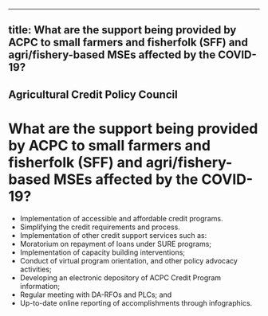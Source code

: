 --- 
 title: What are the support being provided by ACPC to small farmers and fisherfolk (SFF) and agri/fishery-based MSEs affected by the COVID-19?
 ---

## Agricultural Credit Policy Council

# What are the support being provided by ACPC to small farmers and fisherfolk (SFF) and agri/fishery-based MSEs affected by the COVID-19?


 - Implementation of accessible and affordable credit programs.
 - Simplifying the credit requirements and process.
 - Implementation of other credit support services such as:
 - Moratorium on repayment of loans under SURE programs;
 - Implementation of capacity building interventions;
 - Conduct of virtual program orientation, and other policy advocacy activities;
 - Developing an electronic depository of ACPC Credit Program information;
 - Regular meeting with DA-RFOs and PLCs; and
 - Up-to-date online reporting of accomplishments through infographics.

